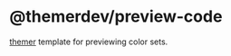 # @themerdev/preview-code

[themer](https://github.com/themerdev/themer) template for previewing color sets.
